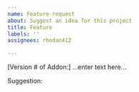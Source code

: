 ```yaml
---
name: Feature request
about: Suggest an idea for this project
title: Feature
labels: ''
assignees: rhodan412

---
```


[Version # of Addon:]   ...enter text here...

Suggestion:
